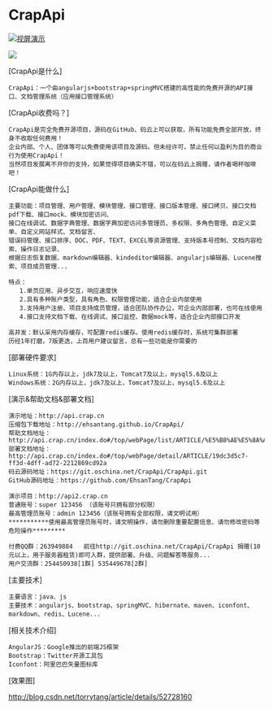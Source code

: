 # CrapApi
[![视屏演示](http://api.crap.cn/resources/upload/files/2017-04-09/20045116Ezr6.CAV.HJFwtk.1.jpg "视屏演示")](http://v.youku.com/v_show/id_XMjY5NzUzMjM3Ng==?spm=a2h3j.8428770.3416059.1)

<a href="http://v.youku.com/v_show/id_XMjY5NzUzMjM3Ng==?spm=a2h3j.8428770.3416059.1" target="_blank"> <img src="http://api.crap.cn/resources/upload/files/2017-04-09/20045116Ezr6.CAV.HJFwtk.1.jpg"></a>

[CrapApi是什么]
```
CrapApi：一个由angularjs+bootstrap+springMVC搭建的高性能的免费开源的API接口、文档管理系统（应用接口管理系统）
```
[CrapApi收费吗？]
```
CrapApi是完全免费开源项目，源码在GitHub、码云上可以获取，所有功能免费全部开放，终身不收取任何费用！
企业内部、个人、团体等可以免费使用该项目及源码。但未经许可，禁止任何以盈利为目的商业行为使用CrapApi！
当然项目发展离不开你的支持，如果觉得项目确实不错，可以在码云上捐赠，请作者喝杯咖啡吧！

```
[CrapApi能做什么]
```
主要功能：项目管理、用户管理、模块管理、接口管理、接口版本管理、接口拷贝、接口文档pdf下载、接口mock、模块加密访问、
接口在线调试、数据字典管理、数据字典加密访问多管理员、多权限、多角色管理、自定义菜单、自定义网站样式、文档留言、
错误码管理、接口排序、DOC、PDF、TEXT、EXCEL等资源管理、支持版本号控制、文档内容检索、操作日志记录、
根据日志恢复数据、markdown编辑器、kindeditor编辑器、angularjs编辑器、Lucene搜索、项目成员管理...

特点：
   1.单页应用、异步交互，响应速度快
   2.具有多种账户类型，具有角色、权限管理功能，适合企业内部使用
   3.支持用户注册、项目支持成员管理，适合团队协作办公，可企业内部部署，也可在线使用
   4.接口支持文档下载、在线调试、接口监控、数据mock等，适合企业内部接口开发

高并发：默认采用内存缓存，可配置redis缓存。使用redis缓存时，系统可集群部署
历经1年打磨，7版更迭，上百用户建议留言，总有一些功能是你需要的
```

[部署硬件要求]
```
Linux系统：1G内存以上，jdk7及以上，Tomcat7及以上，mysql5.6及以上
Windows系统：2G内存以上，jdk7及以上，Tomcat7及以上，mysql5.6及以上
```

[演示&帮助文档&部署文档]
```
演示地址：http://api.crap.cn
压缩包下载地址：http://ehsantang.github.io/CrapApi/
帮助文档地址：http://api.crap.cn/index.do#/top/webPage/list/ARTICLE/%E5%B8%AE%E5%8A%A9%E6%96%87%E6%A1%A3
部署文档地址：http://api.crap.cn/index.do#/top/webPage/detail/ARTICLE/19dc3d5c7-ff3d-4dff-ad72-2212869cd92a
码云源码地址：https://git.oschina.net/CrapApi/CrapApi.git
GitHub源码地址：https://github.com/EhsanTang/CrapApi

演示项目：http://api2.crap.cn
普通账号：super 123456 （该账号只拥有部分权限）
最高管理员账号：admin 123456（该账号拥有全部权限，请文明试用）
***********使用最高管理员账号时，请文明操作，请勿删除重要配置信息、请勿修改密码等危险操作*********

付费QQ群：263949884   前往http://git.oschina.net/CrapApi/CrapApi 捐赠(10元以上，用于服务器租赁)即可入群，提供部署、升级、问题解答等服务...
用户交流群：254450938[1群] 535449678[2群]
```

[主要技术]
```
主要语言：java、js
主要技术：angularjs、bootstrap、springMVC、hibernate、maven、iconfont、markdown、redis、Lucene...
```

[相关技术介绍]
```
AngularJS：Google推出的前端JS框架
Bootstrap：Twitter开源工具包
Iconfont：阿里巴巴矢量图标库
```
[效果图]

http://blog.csdn.net/torrytang/article/details/52728160

